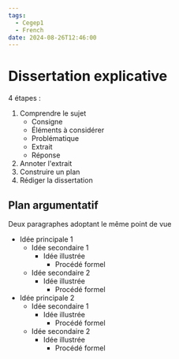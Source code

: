 ```yaml
---
tags:
  - Cegep1
  - French
date: 2024-08-26T12:46:00
---
```


# Dissertation explicative

4 étapes :

1. Comprendre le sujet
	- Consigne
	- Éléments à considérer
	- Problématique
	- Extrait
	- Réponse
1. Annoter l'extrait
2. Construire un plan
3. Rédiger la dissertation

## Plan argumentatif

Deux paragraphes adoptant le même point de vue

- Idée principale 1
	- Idée secondaire 1
		- Idée illustrée
			- Procédé formel
	- Idée secondaire 2
		- Idée illustrée
			- Procédé formel
- Idée principale 2
	- Idée secondaire 1
		- Idée illustrée
			- Procédé formel
	- Idée secondaire 2
		- Idée illustrée
			- Procédé formel